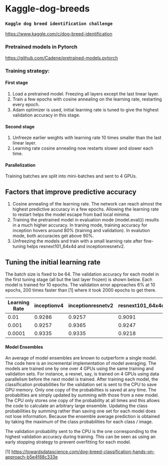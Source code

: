 # Kaggle-dog-breeds
### ```Kaggle dog breed identification challenge```

https://www.kaggle.com/c/dog-breed-identification

### Pretrained models in Pytorch

https://github.com/Cadene/pretrained-models.pytorch

### Training strategy:
#### First stage
1) Load a pretrained model. Freezing all layers except the last linear layer.
2) Train a few epochs with cosine annealing on the learning rate, restarting every epoch.
3) Adam optimizer is used, initial learning rate is tuned to give the highest validation accuracy in this stage.

#### Second stage
1) Unfreeze earlier weights with learning rate 10 times smaller than the last linear layer. 
2) Learning rate cosine annealing now restarts slower and slower each time.

#### Parallelization
Training batches are split into mini-batches and sent to 4 GPUs. 


## Factors that improve predictive accuracy
1) Cosine annealing of the learning rate. The network can reach almost the highest predictive accuracy in a few epochs. Allowing the learning rate to restart helps the model escape from bad local minima.
2) Training the pretrained model in evaluation mode (model.eval()) results in a much higher accuracy. In traning mode, training accuracy for inception hovers around 80% (training and validation). In evalution mode, both accuracies get above 90%.
3) Unfreezing the models and train with a small learning rate after fine-tuning helps resnext101_64x4d and inceptionresnetv2.

## Tuning the initial learning rate
The batch size is fixed to be 64. The validation accuracy for each model in the first tuning stage (all but the last layer frozen) is shown below. Each model is trained for 10 epochs. The validation error approaches 6% at 10 epochs, 200 times faster than [1] where it took 2000 epochs to get there.

| Learning Rate |   inceptionv4   | inceptionresnetv2 | resnext101_64x4d|
| ------------- |:----------------|:------------------|:----------------|
| 0.01          |0.9286           |0.9257             | 0.9091          |
| 0.001         |0.9257           |0.9365             | 0.9247          |  
| 0.0001 |0.9335| 0.9335| 0.9218|


#### Model Ensembles
An average of model ensembles are known to outperform a single model. The code here is an incremental implementation of model averaging. The models are trained one by one over 4 GPUs using the same training and validation sets. For instance, a resnet, say, is trained on 4 GPUs using data parallelism before the next model is trained. After training each model, the classification probabilities for the validation set is sent to the CPU to save GPU memory. Only one copy of the probabilties is saved at any time. The probabilties are simply updated by summing with those from a new model. The CPU only stores one copy of the probability at all times and this allows the code to calculate an arbitrary large ensemble. Updating the class probabilities by summing rather than saving one set for each model does not lose information. Because the ensemble average prediction is obtained by taking the maximum of the class probabilities for each class / image.

The validation probability sent to the CPU is the one corresponding to the highest validation accuracy during training. This can be seen as using an early stopping strategy to prevent overfitting for each model.

[1]  https://towardsdatascience.com/dog-breed-classification-hands-on-approach-b5e4f88c333e 
